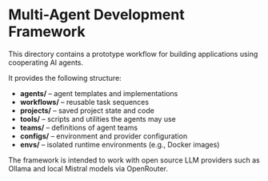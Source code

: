 # Multi-Agent Development Framework

This directory contains a prototype workflow for building applications using cooperating AI agents.

It provides the following structure:

- **agents/** – agent templates and implementations
- **workflows/** – reusable task sequences
- **projects/** – saved project state and code
- **tools/** – scripts and utilities the agents may use
- **teams/** – definitions of agent teams
- **configs/** – environment and provider configuration
- **envs/** – isolated runtime environments (e.g., Docker images)

The framework is intended to work with open source LLM providers such as Ollama and local Mistral models via OpenRouter.
